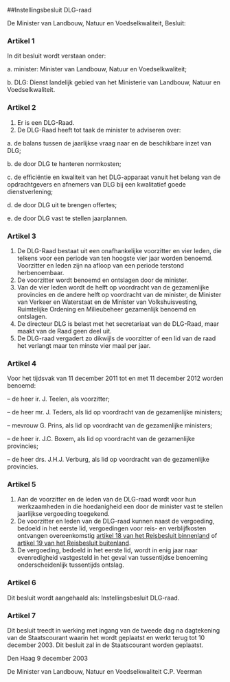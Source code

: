 <meta http-equiv='Content-Type' content='text/html; charset=utf-8' />

##Instellingsbesluit DLG-raad

De Minister van Landbouw, Natuur en Voedselkwaliteit,  Besluit:    

### Artikel  1  

In dit besluit wordt verstaan onder: 

a. minister: Minister van Landbouw, Natuur en Voedselkwaliteit;  

b. DLG: Dienst landelijk gebied van het Ministerie van Landbouw, Natuur en Voedselkwaliteit.   

### Artikel  2  

1.  Er is een DLG-Raad.   
2.  De DLG-Raad heeft tot taak de minister te adviseren over: 

a. de balans tussen de jaarlijkse vraag naar en de beschikbare inzet van DLG;  

b. de door DLG te hanteren normkosten;  

c. de efficiëntie en kwaliteit van het DLG-apparaat vanuit het belang van de opdrachtgevers en afnemers van DLG bij een kwalitatief goede dienstverlening;  

d. de door DLG uit te brengen offertes;  

e. de door DLG vast te stellen jaarplannen.    

### Artikel  3  

1.  De DLG-Raad bestaat uit een onafhankelijke voorzitter en vier leden, die telkens voor een periode van ten hoogste vier jaar worden benoemd. Voorzitter en leden zijn na afloop van een periode terstond herbenoembaar.   
2.  De voorzitter wordt benoemd en ontslagen door de minister.   
3.  Van de vier leden wordt de helft op voordracht van de gezamenlijke provincies en de andere helft op voordracht van de minister, de Minister van Verkeer en Waterstaat en de Minister van Volkshuisvesting, Ruimtelijke Ordening en Milieubeheer gezamenlijk benoemd en ontslagen.   
4.  De directeur DLG is belast met het secretariaat van de DLG-Raad, maar maakt van de Raad geen deel uit.   
5.  De DLG-raad vergadert zo dikwijls de voorzitter of een lid van de raad het verlangt maar ten minste vier maal per jaar.  

### Artikel  4  

Voor het tijdsvak van 11 december 2011 tot en met 11 december 2012 worden benoemd: 

– de heer ir. J. Teelen, als voorzitter;  

– de heer mr. J. Teders, als lid op voordracht van de gezamenlijke ministers;  

– mevrouw G. Prins, als lid op voordracht van de gezamenlijke ministers;  

– de heer ir. J.C. Boxem, als lid op voordracht van de gezamenlijke provincies;  

– de heer drs. J.H.J. Verburg, als lid op voordracht van de gezamenlijke provincies.  

### Artikel  5  

1.  Aan de voorzitter en de leden van de DLG-raad wordt voor hun werkzaamheden in die hoedanigheid een door de minister vast te stellen jaarlijkse vergoeding toegekend.   
2.  De voorzitter en leden van de DLG-raad kunnen naast de vergoeding, bedoeld in het eerste lid, vergoedingen voor reis- en verblijfkosten ontvangen overeenkomstig [artikel 18 van het Reisbesluit binnenland](../../../../AMvB/reisbesluit/binnenland/BWBR0005889/README.md) of [artikel 19 van het Reisbesluit buitenland](../../../../AMvB/reisbesluit/buitenland/BWBR0006842/README.md).   
3.  De vergoeding, bedoeld in het eerste lid, wordt in enig jaar naar evenredigheid vastgesteld in het geval van tussentijdse benoeming onderscheidenlijk tussentijds ontslag.  

### Artikel  6  

Dit besluit wordt aangehaald als: Instellingsbesluit DLG-raad. 

### Artikel  7  

Dit besluit treedt in werking met ingang van de tweede dag na dagtekening van de Staatscourant waarin het wordt geplaatst en werkt terug tot 10 december 2003. 
Dit besluit zal in de Staatscourant worden geplaatst.   

Den Haag 
9 december 2003    

De 
Minister van Landbouw, Natuur en Voedselkwaliteit 
C.P. Veerman      
